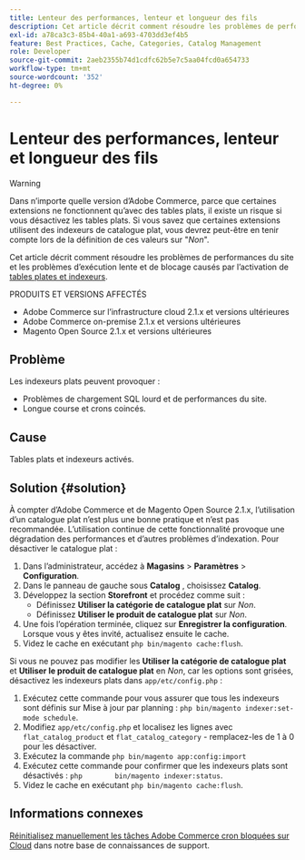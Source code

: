 ```yaml
---
title: Lenteur des performances, lenteur et longueur des fils
description: Cet article décrit comment résoudre les problèmes de performances du site et les problèmes d’exécution lente et bloquée causés par l’activation des tables plats et des indexeurs.
exl-id: a78ca3c3-85b4-40a1-a693-4703dd3ef4b5
feature: Best Practices, Cache, Categories, Catalog Management
role: Developer
source-git-commit: 2aeb2355b74d1cdfc62b5e7c5aa04fcd0a654733
workflow-type: tm+mt
source-wordcount: '352'
ht-degree: 0%

---
```


# Lenteur des performances, lenteur et longueur des fils

>[!WARNING]
>
>Dans n’importe quelle version d’Adobe Commerce, parce que certaines extensions ne fonctionnent qu’avec des tables plats, il existe un risque si vous désactivez les tables plats. Si vous savez que certaines extensions utilisent des indexeurs de catalogue plat, vous devrez peut-être en tenir compte lors de la définition de ces valeurs sur &quot;*Non*&quot;.

Cet article décrit comment résoudre les problèmes de performances du site et les problèmes d’exécution lente et de blocage causés par l’activation de [tables plates et indexeurs](https://experienceleague.adobe.com/fr/docs/commerce-admin/catalog/catalog/catalog-flat).

PRODUITS ET VERSIONS AFFECTÉS

* Adobe Commerce sur l’infrastructure cloud 2.1.x et versions ultérieures
* Adobe Commerce on-premise 2.1.x et versions ultérieures
* Magento Open Source 2.1.x et versions ultérieures

## Problème

Les indexeurs plats peuvent provoquer :

* Problèmes de chargement SQL lourd et de performances du site.
* Longue course et crons coincés.

## Cause

Tables plats et indexeurs activés.

## Solution {#solution}

À compter d’Adobe Commerce et de Magento Open Source 2.1.x, l’utilisation d’un catalogue plat n’est plus une bonne pratique et n’est pas recommandée. L’utilisation continue de cette fonctionnalité provoque une dégradation des performances et d’autres problèmes d’indexation. Pour désactiver le catalogue plat :

1. Dans l’administrateur, accédez à **Magasins** > **Paramètres** > **Configuration**.
1. Dans le panneau de gauche sous **Catalog** , choisissez **Catalog**.
1. Développez la section **Storefront** et procédez comme suit :
   * Définissez **Utiliser la catégorie de catalogue plat** sur *Non*.
   * Définissez **Utiliser le produit de catalogue plat** sur *Non*.
1. Une fois l’opération terminée, cliquez sur **Enregistrer la configuration**. Lorsque vous y êtes invité, actualisez ensuite le cache.
1. Videz le cache en exécutant `php bin/magento cache:flush`.

Si vous ne pouvez pas modifier les **Utiliser la catégorie de catalogue plat** et **Utiliser le produit de catalogue plat** en *Non*, car les options sont grisées, désactivez les indexeurs plats dans `app/etc/config.php` :

1. Exécutez cette commande pour vous assurer que tous les indexeurs sont définis sur Mise à jour par planning : `php bin/magento indexer:set-mode schedule`.
1. Modifiez `app/etc/config.php` et localisez les lignes avec `flat_catalog_product` et `flat_catalog_category` - remplacez-les de 1 à 0 pour les désactiver.
1. Exécutez la commande `php bin/magento app:config:import`
1. Exécutez cette commande pour confirmer que les indexeurs plats sont désactivés : `php        bin/magento indexer:status`.
1. Videz le cache en exécutant `php bin/magento cache:flush`.

## Informations connexes

[Réinitialisez manuellement les tâches Adobe Commerce cron bloquées sur Cloud](/help/how-to/general/reset-stuck-magento-cron-jobs-manually-on-cloud.md) dans notre base de connaissances de support.
